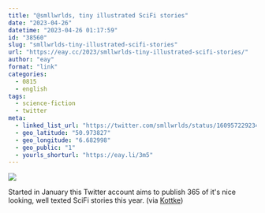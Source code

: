 ```yaml
---
title: "@smllwrlds, tiny illustrated SciFi stories"
date: "2023-04-26"
datetime: "2023-04-26 01:17:59"
id: "38560"
slug: "smllwrlds-tiny-illustrated-scifi-stories"
url: "https://eay.cc/2023/smllwrlds-tiny-illustrated-scifi-stories/"
author: "eay"
format: "link"
categories:
  - 0815
  - english
tags:
  - science-fiction
  - twitter
meta:
  - linked_list_url: "https://twitter.com/smllwrlds/status/1609572292346150912"
  - geo_latitude: "50.973827"
  - geo_longitude: "6.682998"
  - geo_public: "1"
  - yourls_shorturl: "https://eay.li/3m5"
---
```


![](https://eay.cc/uploads/2023/smllwrlds.jpg)

Started in January this Twitter account aims to publish 365 of it's nice looking, well texted SciFi stories this year. (via [Kottke](https://kottke.org/23/04/tiny-illustrated-sci-fi-stories))

